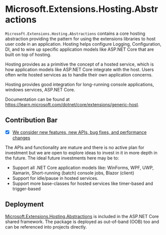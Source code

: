 # Microsoft.Extensions.Hosting.Abstractions

`Microsoft.Extensions.Hosting.Abstractions` contains a core hosting abstraction providing the pattern for using the extensions libraries to host user code in an application. Hosting helps configure Logging, Configuration, DI, and to wire up specific application models like ASP.NET Core that are built on top of hosting.

Hosting provides as a primitive the concept of a hosted service, which is how application models like ASP.NET Core integrate with the host. Users often write hosted services as to handle their own application concerns.

Hosting provides good integration for long-running console applications, windows services, ASP.NET Core.

Documentation can be found at https://learn.microsoft.com/dotnet/core/extensions/generic-host.

## Contribution Bar
- [x] [We consider new features, new APIs, bug fixes, and performance changes](../../libraries/README.md#primary-bar)

The APIs and functionality are mature and there is no active plan for investment but we are open to explore ideas to invest in it in more depth in the future. The ideal future investments here may be to:

- Support all .NET Core application models like: WinForms, WPF, UWP, Xamarin, Short-running (batch) console jobs, Blazor (client)
- Support for idle/pause in hosted services.
- Support more base-classes for hosted services like timer-based and trigger-based

## Deployment
[Microsoft.Extensions.Hosting.Abstractions](https://www.nuget.org/packages/Microsoft.Extensions.Hosting.Abstractions) is included in the ASP.NET Core shared framework. The package is deployed as out-of-band (OOB) too and can be referenced into projects directly.
